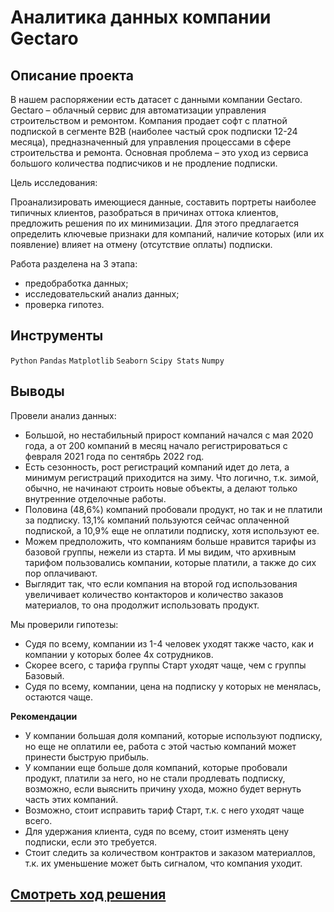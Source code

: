 # Аналитика данных компании Gectaro
## Описание проекта
В нашем распоряжении есть датасет с данными компании Gectaro. Gectaro – облачный сервис для автоматизации управления строительством и ремонтом.
Компания продает софт с платной подпиской в сегменте B2B (наиболее частый срок подписки 12-24 месяца), предназначенный для управления процессами в сфере строительства и ремонта.
Основная проблема – это уход из сервиса большого количества подписчиков и не продление подписки.
  

Цель исследования:

Проанализировать имеющиеся данные, составить портреты наиболее типичных клиентов, разобраться в причинах оттока клиентов, предложить решения по их минимизации. Для этого предлагается определить ключевые признаки для компаний, наличие которых (или их появление) влияет на отмену (отсутствие оплаты) подписки.
 

  
Работа разделена на 3 этапа:
- предобработка данных;
- исследовательский анализ данных;
- проверка гипотез.

## Инструменты

`Python` `Pandas` `Matplotlib` `Seaborn` `Scipy Stats` `Numpy`


## Выводы

Провели анализ данных:
- Большой, но нестабильный прирост компаний начался с мая 2020 года, а от 200 компаний в месяц начало регистрироваться с февраля 2021 года по сентябрь 2022 год.  
- Есть сезонность, рост регистраций компаний идет до лета, а минимум регистраций приходится на зиму.  Что логично, т.к. зимой, обычно, не начинают строить новые объекты, а делают только внутренние отделочные работы.
- Половина (48,6%) компаний пробовали продукт, но так и не платили за подписку. 13,1% компаний пользуются сейчас оплаченной подпиской, а 10,9% еще не оплатили подписку, хотя используют ее.
- Можем предположить, что компаниям больше нравится тарифы из базовой группы, нежели из старта. И мы видим, что архивным тарифом пользовались компании, которые платили, а также до сих пор оплачивают.
- Выглядит так, что если компания на второй год использования увеличивает количество контакторов и количество заказов материалов, то она продолжит использовать продукт.

Мы проверили гипотезы:  
- Судя по всему, компании из 1-4 человек уходят также часто, как и компании у которых более 4х сотрудников.
- Скорее всего, с тарифа группы Старт уходят чаще, чем с группы Базовый.
- Судя по всему, компании, цена на подписку у которых не менялась, остаются чаще.

  
**Рекомендации**  
- У компании большая доля компаний, которые используют подписку, но еще не оплатили ее, работа с этой частью компаний может принести быструю прибыль.  
- У компании еще больше доля компаний, которые пробовали продукт, платили за него, но не стали продлевать подписку, возможно, если выяснить причину ухода, можно будет вернуть часть этих компаний.  
- Возможно, стоит исправить тариф Старт, т.к. с него уходят чаще всего.
- Для удержания клиента, судя по всему, стоит изменять цену подписки, если это требуется.
- Стоит следить за количеством контрактов и заказом материаллов, т.к. их уменьшение может быть сигналом, что компания уходит. 


## [Cмотреть ход решения](https://github.com/laringerman/data_analyst_portfolio/blob/main/07-gectaro/gectaro.ipynb)
